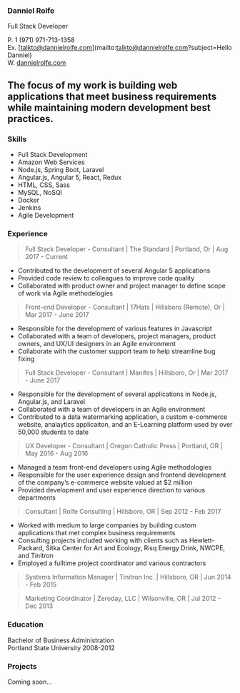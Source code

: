 ### Danniel Rolfe  
Full Stack Developer

P. 1 (971) 971-713-1358   
Ex. [talkto@dannielrolfe.com](mailto:talkto@dannielrolfe.com?subject=Hello Danniel)  
W. [dannielrolfe.com](http://www.dannielrolfe.com)

## The focus of my work is building web applications that meet business requirements while maintaining modern development best practices.

### Skills 
* Full Stack Development 
* Amazon Web Services 
* Node.js, Spring Boot, Laravel 
* Angular.js, Angular 5, React, Redux
* HTML, CSS, Sass
* MySQL, NoSQl
* Docker
* Jenkins 
* Agile Development


### Experience
> Full Stack Developer - Consultant  | The Standard | Portland, Or | Aug 2017 - Current
* Contributed to the development of several Angular 5 applications 
* Provided code review to colleagues to improve code quality  
* Collaborated with product owner and project manager to define scope of work via Agile methodelogies 

> Front-end Developer - Consultant | 17Hats | Hillsboro (Remote), Or | Mar 2017 - June 2017 
* Responsible for the development of various features in Javascript
* Collaborated with a team of developers, project managers, product owners, and UX/UI designers in an Agile environment
* Collaborate with the customer support team to help streamline bug fixing 

> Full Stack Developer - Consultant | Manifes | Hillsboro, Or | Mar 2017 - June 2017 
* Responsible for the development of several applications in Node.js, Angular.js, and Laravel
* Collaborated with a team of developers in an Agile environment
* Contributed to a data watermarking application, a custom e-commerce website, analaytics applicaiton, and an E-Learning platform used by over 50,000 students to date

> UX Developer - Consultant  | Oregon Catholic Press | Portland, OR | May 2016 - Aug 2016
* Managed a team front-end developers using Agile methodologies
* Responsible for the user experience design and frontend development of the company’s e-commerce website valued at $2 million
* Provided development and user experience direction to various departments

> Consultant | Rolfe Consulting | Hillsboro, OR | Sep 2012 - Feb 2017
* Worked with medium to large companies by building custom applications that met complex business requirements
* Consulting projects included working with clients such as Hewlett-Packard, Sitka Center for Art and Ecology, Risq Energy Drink, NWCPE, and Tinitron
* Employed a fulltime project coordinator and various contractors

> Systems Information Manager | Tinitron Inc. | Hillsboro, OR | Jun 2014 - Feb 2015

> Marketing Coordinator | Zeroday, LLC | Wilsonville, OR | Jul 2012 - Dec 2013

### Education
Bachelor of Business Administration  
Portland State University 2008-2012

### Projects
Coming soon... 





